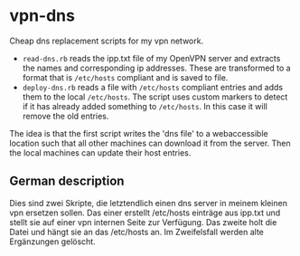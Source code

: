 vpn-dns
=======
Cheap dns replacement scripts for my vpn network.
* `read-dns.rb` reads the ipp.txt file of my OpenVPN server and extracts the names and corresponding ip addresses. These are transformed to a format that is `/etc/hosts` compliant and is saved to file. 
* `deploy-dns.rb` reads a file with `/etc/hosts` compliant entries and adds them to the local `/etc/hosts`. The script uses custom markers to detect if it has already added something to `/etc/hosts`. In this case it will remove the old entries.

The idea is that the first script writes the 'dns file' to a webaccessible location such that all other machines can download it from the server. Then the local machines can update their host entries.

German description
------------------
Dies sind zwei Skripte, die letztendlich einen dns server in meinem
kleinen vpn ersetzen sollen. Das einer erstellt /etc/hosts einträge
aus ipp.txt und stellt sie auf einer vpn internen Seite zur Verfügung.
Das zweite holt die Datei und hängt sie an das /etc/hosts an. Im
Zweifelsfall werden alte Ergänzungen gelöscht.
